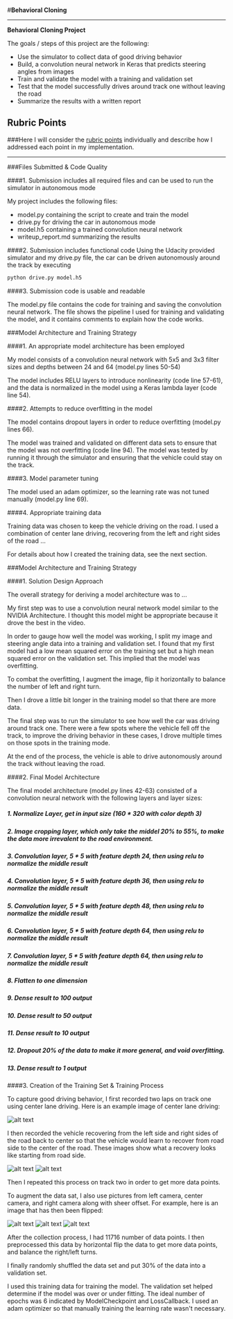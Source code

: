 #**Behavioral Cloning** 

---

**Behavioral Cloning Project**

The goals / steps of this project are the following:
* Use the simulator to collect data of good driving behavior
* Build, a convolution neural network in Keras that predicts steering angles from images
* Train and validate the model with a training and validation set
* Test that the model successfully drives around track one without leaving the road
* Summarize the results with a written report


[//]: # (Image References)

[image1]: ./images/center.png "Driving in the center"
[image2]: ./images/right_2017_04_12_21_26_44_192.jpg "right camera"
[image3]: ./images/center_2017_04_12_21_26_44_192.jpg "center camera"
[image4]: ./images/left_2017_04_12_21_26_44_192.jpg "left camera"
[image5]: ./images/recover_from_left.png "recover from left"
[image6]: ./images/recover_from_right.png "recover from right"

## Rubric Points
###Here I will consider the [rubric points](https://review.udacity.com/#!/rubrics/432/view) individually and describe how I addressed each point in my implementation.  

---
###Files Submitted & Code Quality

####1. Submission includes all required files and can be used to run the simulator in autonomous mode

My project includes the following files:
* model.py containing the script to create and train the model
* drive.py for driving the car in autonomous mode
* model.h5 containing a trained convolution neural network 
* writeup_report.md summarizing the results

####2. Submission includes functional code
Using the Udacity provided simulator and my drive.py file, the car can be driven autonomously around the track by executing 
```sh
python drive.py model.h5
```

####3. Submission code is usable and readable

The model.py file contains the code for training and saving the convolution neural network. The file shows the pipeline I used for training and validating the model, and it contains comments to explain how the code works.

###Model Architecture and Training Strategy

####1. An appropriate model architecture has been employed

My model consists of a convolution neural network with 5x5 and 3x3 filter sizes and depths between 24 and 64 (model.py lines 50-54) 

The model includes RELU layers to introduce nonlinearity (code line 57-61), and the data is normalized in the model using a Keras lambda layer (code line 54). 

####2. Attempts to reduce overfitting in the model

The model contains dropout layers in order to reduce overfitting (model.py lines 66). 

The model was trained and validated on different data sets to ensure that the model was not overfitting (code line 94). The model was tested by running it through the simulator and ensuring that the vehicle could stay on the track.

####3. Model parameter tuning

The model used an adam optimizer, so the learning rate was not tuned manually (model.py line 69).

####4. Appropriate training data

Training data was chosen to keep the vehicle driving on the road. I used a combination of center lane driving, recovering from the left and right sides of the road ... 

For details about how I created the training data, see the next section. 

###Model Architecture and Training Strategy

####1. Solution Design Approach

The overall strategy for deriving a model architecture was to ...

My first step was to use a convolution neural network model similar to the NVIDIA Architecture. I thought this model might be appropriate because it drove the best in the video.

In order to gauge how well the model was working, I split my image and steering angle data into a training and validation set. I found that my first model had a low mean squared error on the training set but a high mean squared error on the validation set. This implied that the model was overfitting. 

To combat the overfitting, I augment the image, flip it horizontally to balance the number of left and right turn.

Then I drove a little bit longer in the training model so that there are more data. 

The final step was to run the simulator to see how well the car was driving around track one. There were a few spots where the vehicle fell off the track,  to improve the driving behavior in these cases, I drove multiple times on those spots in the training mode.

At the end of the process, the vehicle is able to drive autonomously around the track without leaving the road.

####2. Final Model Architecture

The final model architecture (model.py lines 42-63) consisted of a convolution neural network with the following layers and layer sizes: 
 
##### 1. Normalize Layer, get in input size (160 * 320 with color depth 3)
##### 2. Image cropping layer, which only take the middel 20% to 55%, to make the data more irrevalent to the road environment.
##### 3. Convolution layer, 5 * 5 with feature depth 24, then using relu to normalize the middle result
##### 4. Convolution layer, 5 * 5 with feature depth 36, then using relu to normalize the middle result
##### 5. Convolution layer, 5 * 5 with feature depth 48, then using relu to normalize the middle result
##### 6. Convolution layer, 5 * 5 with feature depth 64, then using relu to normalize the middle result
##### 7. Convolution layer, 5 * 5 with feature depth 64, then using relu to normalize the middle result
##### 8. Flatten to one dimension
##### 9. Dense result to 100 output
##### 10. Dense result to 50 output
##### 11. Dense result to 10 output
##### 12. Dropout 20% of the data to make it more general, and void overfitting.
##### 13. Dense result to 1 output


####3. Creation of the Training Set & Training Process

To capture good driving behavior, I first recorded two laps on track one using center lane driving. Here is an example image of center lane driving:

![alt text][image1]

I then recorded the vehicle recovering from the left side and right sides of the road back to center so that the vehicle would learn to recover from road side to the center of the road. These images show what a recovery looks like starting from road side.

![alt text][image5]
![alt text][image6]

Then I repeated this process on track two in order to get more data points.

To augment the data sat, I also use pictures from left camera, center camera, and right camera along with sheer offset. For example, here is an image that has then been flipped:

![alt text][image2]
![alt text][image3]
![alt text][image4]

After the collection process, I had 11716 number of data points. I then preprocessed this data by horizontal flip the data to get more data points, and balance the right/left turns.

I finally randomly shuffled the data set and put 30% of the data into a validation set. 

I used this training data for training the model. The validation set helped determine if the model was over or under fitting. The ideal number of epochs was 6 indicated by ModelCheckpoint and LossCallback. I used an adam optimizer so that manually training the learning rate wasn't necessary.
